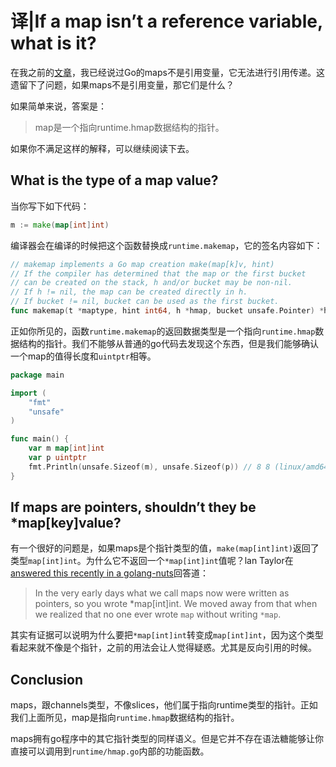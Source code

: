 # 译|If a map isn’t a reference variable, what is it?



在我之前的[文章](https://dave.cheney.net/2017/04/29/there-is-no-pass-by-reference-in-go)，我已经说过Go的maps不是引用变量，它无法进行引用传递。这遗留下了问题，如果maps不是引用变量，那它们是什么？

如果简单来说，答案是：

> map是一个指向runtime.hmap数据结构的指针。

如果你不满足这样的解释，可以继续阅读下去。



## What is the type of a map value?

当你写下如下代码：

```go
m := make(map[int]int)
```

编译器会在编译的时候把这个函数替换成`runtime.makemap`，它的签名内容如下：

```go
// makemap implements a Go map creation make(map[k]v, hint)
// If the compiler has determined that the map or the first bucket
// can be created on the stack, h and/or bucket may be non-nil.
// If h != nil, the map can be created directly in h.
// If bucket != nil, bucket can be used as the first bucket.
func makemap(t *maptype, hint int64, h *hmap, bucket unsafe.Pointer) *hmap
```

正如你所见的，函数`runtime.makemap`的返回数据类型是一个指向`runtime.hmap`数据结构的指针。我们不能够从普通的go代码去发现这个东西，但是我们能够确认一个map的值得长度和`uintptr`相等。

```go
package main

import (
	"fmt"
	"unsafe"
)

func main() {
	var m map[int]int
	var p uintptr
	fmt.Println(unsafe.Sizeof(m), unsafe.Sizeof(p)) // 8 8 (linux/amd64)
}
```



## If maps are pointers, shouldn’t they be *map[key]value?

有一个很好的问题是，如果maps是个指针类型的值，`make(map[int]int)`返回了类型`map[int]int`。为什么它不返回一个`*map[int]int`值呢？lan Taylor在[answered this recently in a golang-nuts](https://groups.google.com/d/msg/golang-nuts/SjuhSYDITm4/jnrp7rRxDQAJ)回答道：

> In the very early days what we call maps now were written as pointers, so you wrote *map[int]int. We moved away from that when we realized that no one ever wrote `map` without writing `*map`.

其实有证据可以说明为什么要把`*map[int]int`转变成`map[int]int`，因为这个类型看起来就不像是个指针，之前的用法会让人觉得疑惑。尤其是反向引用的时候。



## Conclusion

maps，跟channels类型，不像slices，他们属于指向runtime类型的指针。正如我们上面所见，map是指向`runtime.hmap`数据结构的指针。

maps拥有go程序中的其它指针类型的同样语义。但是它并不存在语法糖能够让你直接可以调用到`runtime/hmap.go`内部的功能函数。